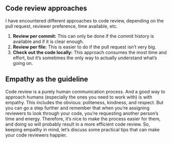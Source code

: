 ## Code review approaches

I have encountered different approaches to code review, depending on the pull request, reviewer preference, time available, etc.

1. **Review per commit:** This can only be done if the commit history is available and if it is clear enough.
2. **Review per file:** This is easier to do if the pull request isn’t very big.
3. **Check out the code locally:** This approach consumes the most time and effort, but it’s sometimes the only way to actually understand what’s going on.

## Empathy as the guideline

Code review is a purely human communication process. And a good way to approach humans (especially the ones you need to work with) is with empathy. This includes the obvious: politeness, kindness, and respect. But you can go a step further and remember that when you’re assigning reviewers to look through your code, you’re requesting another person’s time and energy. Therefore, it’s nice to make the process easier for them, and doing so will probably result in a more efficient code review. So, keeping empathy in mind, let’s discuss some practical tips that can make your code reviewers happier.